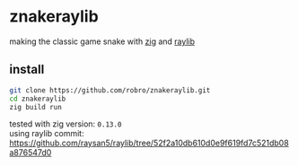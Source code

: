 # znakeraylib
making the classic game snake with [zig](https://ziglang.org/download/) and [raylib](https://www.raylib.com/)

## install
```bash
git clone https://github.com/robro/znakeraylib.git
cd znakeraylib
zig build run
```

tested with zig version: `0.13.0`  
using raylib commit: https://github.com/raysan5/raylib/tree/52f2a10db610d0e9f619fd7c521db08a876547d0
